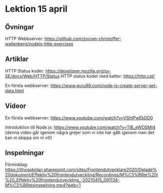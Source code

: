 # Lektion 15 april

## Övningar

HTTP Webbserver: https://github.com/zocom-christoffer-wallenberg/nodejs-http-exercises

## Artiklar
HTTP Status koder: https://developer.mozilla.org/sv-SE/docs/Web/HTTP/Status
HTTP status koder med katter: https://http.cat/

En första webbserver: https://www.guru99.com/node-js-create-server-get-data.html

## Videor
En första webbserver: https://www.youtube.com/watch?v=VShtPwEkDD0

Introduktion till Node.js: https://www.youtube.com/watch?v=TlB_eWDSMt4 (denna video går igenom några grejer som vi inte har gått igenom men det kan ni skippa om ni vill)

## Inspelningar

Förmiddag: https://ithogskolan.sharepoint.com/sites/Frontendutvecklare2020/Delade%20dokument/Effektiv%20frontendutveckling/Recordings/M%C3%B6te%20i%20_Effektiv%20frontendutveckling_-20210415_091134-M%C3%B6tesinspelning.mp4?web=1